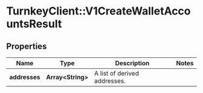 # TurnkeyClient::V1CreateWalletAccountsResult

## Properties
Name | Type | Description | Notes
------------ | ------------- | ------------- | -------------
**addresses** | **Array&lt;String&gt;** | A list of derived addresses. | 

